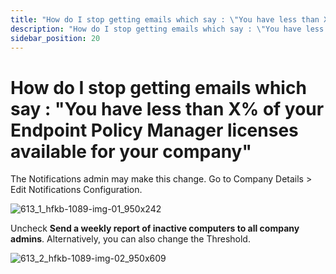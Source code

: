 ```yaml
---
title: "How do I stop getting emails which say : \"You have less than X% of your Endpoint Policy Manager licenses available for your company\""
description: "How do I stop getting emails which say : \"You have less than X% of your Endpoint Policy Manager licenses available for your company\""
sidebar_position: 20
---
```


# How do I stop getting emails which say : "You have less than X% of your Endpoint Policy Manager licenses available for your company"

The Notifications admin may make this change. Go to Company Details > Edit Notifications
Configuration.

![613_1_hfkb-1089-img-01_950x242](/images/endpointpolicymanager/license/cloud/613_1_hfkb-1089-img-01_950x242.webp)

Uncheck **Send a weekly report of inactive computers to all company admins**. Alternatively, you can
also change the Threshold.

![613_2_hfkb-1089-img-02_950x609](/images/endpointpolicymanager/license/cloud/613_2_hfkb-1089-img-02_950x609.webp)
